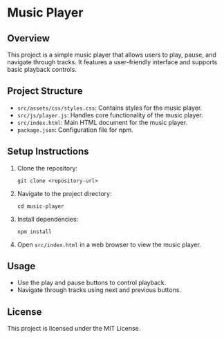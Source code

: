 # Music Player

## Overview
This project is a simple music player that allows users to play, pause, and navigate through tracks. It features a user-friendly interface and supports basic playback controls.

## Project Structure
- `src/assets/css/styles.css`: Contains styles for the music player.
- `src/js/player.js`: Handles core functionality of the music player.
- `src/index.html`: Main HTML document for the music player.
- `package.json`: Configuration file for npm.

## Setup Instructions
1. Clone the repository:
   ```
   git clone <repository-url>
   ```
2. Navigate to the project directory:
   ```
   cd music-player
   ```
3. Install dependencies:
   ```
   npm install
   ```
4. Open `src/index.html` in a web browser to view the music player.

## Usage
- Use the play and pause buttons to control playback.
- Navigate through tracks using next and previous buttons.

## License
This project is licensed under the MIT License.